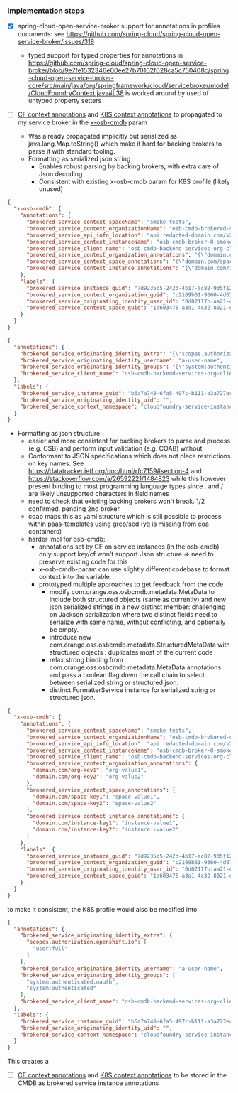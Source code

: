 ### Implementation steps

* [x] spring-cloud-open-service-broker support for annotations in profiles documents: see https://github.com/spring-cloud/spring-cloud-open-service-broker/issues/318
    * typed support for typed properties for annotations in https://github.com/spring-cloud/spring-cloud-open-service-broker/blob/9e7fe1532346e00ee27b70162f028ca5c750408c/spring-cloud-open-service-broker-core/src/main/java/org/springframework/cloud/servicebroker/model/CloudFoundryContext.java#L38 is worked around by used of untyped property setters

* [ ] [CF context annotations](https://github.com/openservicebrokerapi/servicebroker/blob/master/profile.md#cloud-foundry-context-object) and [K8S context annotations](https://github.com/openservicebrokerapi/servicebroker/blob/master/profile.md#kubernetes-context-object) to propagated to my service broker in the [x-osb-cmdb](https://github.com/orange-cloudfoundry/osb-cmdb#osb-api-extension-x-osb-cmdb-used-with-backing-service-brokers) param
   * Was already propagated implicitly but serialized as java.lang.Map.toString() which make it hard for backing brokers to parse it with standard tooling.
   * Formatting as serialized json string
      * Enables robust parsing by backing brokers, with extra care of Json decoding
      * Consistent with existing x-osb-cmdb param for K8S profile (likely unused)

```json
{
  "x-osb-cmdb": {
    "annotations": {
      "brokered_service_context_spaceName": "smoke-tests",
      "brokered_service_context_organizationName": "osb-cmdb-brokered-services-org-client-0",
      "brokered_service_api_info_location": "api.redacted-domain.com/v2/info",
      "brokered_service_context_instanceName": "osb-cmdb-broker-0-smoketest-1600699922",
      "brokered_service_client_name": "osb-cmdb-backend-services-org-client-1",
      "brokered_service_context_organization_annotations": "{\"domain.com/org-key1\":\"org-value1\",\"domain.com/org-key2\":\"org-value2\"}",
      "brokered_service_context_space_annotations": "{\"domain.com/space-key1\":\"space-value1\",\"domain.com/space-key2\":\"space-value2\"}",
      "brokered_service_context_instance_annotations": "{\"domain.com/instance-key1\":\"instance-value1\",\"domain.com/instance-key2\":\"instance:-value2\"}"
    },
    "labels": {
      "brokered_service_instance_guid": "7d9235c5-242d-4b17-ac82-935f121ffd7f",
      "brokered_service_context_organization_guid": "c2169b61-9360-4d67-968c-575f3a10edf5",
      "brokered_service_originating_identity_user_id": "0d02117b-aa21-43e2-b35e-8ad6f8223519",
      "brokered_service_context_space_guid": "1a603476-a3a1-4c32-8021-d2a7b9b7c6b4"
    }
  }
}
```

```json
{
  "annotations": {
    "brokered_service_originating_identity_extra": "{\"scopes.authorization.openshift.io\":[\"user:full\"]}",
    "brokered_service_originating_identity_username": "a-user-name",
    "brokered_service_originating_identity_groups": "[\"system:authenticated:oauth\",\"system:authenticated\"]",
    "brokered_service_client_name": "osb-cmdb-backend-services-org-client-1"
  },
  "labels": {
    "brokered_service_instance_guid": "b6a7a748-6fa5-497c-b111-a3a727ec88db",
    "brokered_service_originating_identity_uid": "",
    "brokered_service_context_namespace": "cloudfoundry-service-instances"
  }
}
```




   * Formatting as json structure: 
      * easier and more consistent for backing brokers to parse and process (e.g. CSB) and perform input validation (e.g. COAB) without 
      * Conformant to JSON specifications which does not place restrictions on key names. See https://datatracker.ietf.org/doc/html/rfc7159#section-4 and https://stackoverflow.com/a/26592221/1484823 while this however present binding to most programming language types since . and / are likely unsupported characters in field names  
      * need to check that existing backing brokers won't break. 1/2 confirmed. pending 2nd broker
      * coab maps this as yaml structure which is still possible to process within paas-templates using grep/sed (yq is missing from coa containers)
      * harder impl for osb-cmdb:
         * annotations set by CF on service instances (in the osb-cmdb) only support key/cf won't support Json structure => need to preserve existing code for this
         * x-osb-cmdb-param can use slightly different codebase to format context into the variable. 
         * prototyped multiple approaches to get feedback from the code   
            * modify com.orange.oss.osbcmdb.metadata.MetaData to include both structured objects (same as currently) and new json serialized strings in a new distinct member: challenging on Jackson serialization where two distinct fields need to serialize with same name, without conflicting, and optionally be empty. 
            * introduce new com.orange.oss.osbcmdb.metadata.StructuredMetaData with structured objects : duplicates most of the current code
            * relax strong binding from com.orange.oss.osbcmdb.metadata.MetaData.annotations and pass a boolean flag down the call chain to select between serialized string or structured json.
            * distinct FormatterService instance for serialized string or structured json.

```json
{
  "x-osb-cmdb": {
    "annotations": {
      "brokered_service_context_spaceName": "smoke-tests",
      "brokered_service_context_organizationName": "osb-cmdb-brokered-services-org-client-0",
      "brokered_service_api_info_location": "api.redacted-domain.com/v2/info",
      "brokered_service_context_instanceName": "osb-cmdb-broker-0-smoketest-1600699922",
      "brokered_service_client_name": "osb-cmdb-backend-services-org-client-1",
      "brokered_service_context_organization_annotations": {
        "domain.com/org-key1": "org-value1",
        "domain.com/org-key2": "org-value2"
      },
      "brokered_service_context_space_annotations": {
        "domain.com/space-key1": "space-value1",
        "domain.com/space-key2": "space-value2"
      },
      "brokered_service_context_instance_annotations": {
        "domain.com/instance-key1": "instance-value1",
        "domain.com/instance-key2": "instance:-value2"
      }
    },
    "labels": {
      "brokered_service_instance_guid": "7d9235c5-242d-4b17-ac82-935f121ffd7f",
      "brokered_service_context_organization_guid": "c2169b61-9360-4d67-968c-575f3a10edf5",
      "brokered_service_originating_identity_user_id": "0d02117b-aa21-43e2-b35e-8ad6f8223519",
      "brokered_service_context_space_guid": "1a603476-a3a1-4c32-8021-d2a7b9b7c6b4"
    }
  }
}
```

to make it consistent, the K8S profile would also be modified into

```json
{
  "annotations": {
    "brokered_service_originating_identity_extra": {
      "scopes.authorization.openshift.io": [
        "user:full"
      ]
    },
    "brokered_service_originating_identity_username": "a-user-name",
    "brokered_service_originating_identity_groups": [
      "system:authenticated:oauth",
      "system:authenticated"
    ],
    "brokered_service_client_name": "osb-cmdb-backend-services-org-client-1"
  },
  "labels": {
    "brokered_service_instance_guid": "b6a7a748-6fa5-497c-b111-a3a727ec88db",
    "brokered_service_originating_identity_uid": "",
    "brokered_service_context_namespace": "cloudfoundry-service-instances"
  }
}
```

This creates a 

* [ ] [CF context annotations](https://github.com/openservicebrokerapi/servicebroker/blob/master/profile.md#cloud-foundry-context-object) and [K8S context annotations](https://github.com/openservicebrokerapi/servicebroker/blob/master/profile.md#kubernetes-context-object) to be stored in the CMDB as brokered service instance annotations
